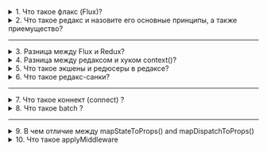 <details>
<summary> 1. Что такое флакс (Flux)? </summary>

Flux - архитектура, которая придумала предложила фейсбук для решения некоторые проблемы. Он построен на однонаправленном потоке (передачи) данных между компонентами. Флакс содержит 4 компонента - это action (действия), dispatcher (диспетчер), store (хранилище), view (представления). 

Если говорить о них по подробней, то action - данные, которая передается диспетчеру. Диспетчер принимает эти данные и уведомляет стор об этом. А стор в свою очередь содержит состояния приложение и логику, после view запрашивает данные у стор и передает его другим (дочерним) компонентам. 

</details>

<details>
<summary> 2. Что такое редакс и назовите его основные принципы, а также приемущество? </summary>

Redux представляет собой контейнер для управления состоянием приложения, и он похож на Flux. К основным принципам редакса относится: 
- единный стор, то есть у него один
- состояние предназначен только для чтения. А чтобы изменить состояние необходим action
- все изменения происходит только с помощью чистых функций.

Стоит отметить, что как у реакта - однонаправленный поток данных (он идет от родителя к потомку), так и у флакса и редакса.  

К приемущество редаксом можно отнести: 

- 
- 
- 

</details>

--- 

<details>
<summary> 3. Разница между Flux и Redux? </summary>

</details>

<details>
<summary> 4. Разница между редаксом и хуком context()? </summary>

</details>

<details>
<summary> 5. Что такое экшены и редюсеры в редаксе?</summary>

Это чистые функции. А чистые функции - это функции без сайд-эффектов 
</details>



<details>
<summary> 6. Что такое редакс-санки?</summary>

</details>

---


<details>
<summary> 7. Что такое коннект (connect) ? </summary>


```
Connect - является также лучшим способом получить доступ к стору
```

</details>

<details>
<summary> 8. Что такое batch ? </summary>

</details>


---

<details>
<summary> 9. В чем отличие между mapStateToProps() and mapDispatchToProps() </summary>

</details>


<details>
<summary> 10. Что такое applyMiddleware </summary>

</details>





